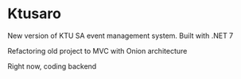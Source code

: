 # Ktusaro
New version of KTU SA event management system. Built with .NET 7

Refactoring old project to MVC with Onion architecture

Right now, coding backend
